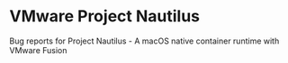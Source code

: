 # VMware Project Nautilus
Bug reports for Project Nautilus - A macOS native container runtime with VMware Fusion
